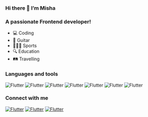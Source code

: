 ### Hi there 👋 I’m Misha


### A passionate Frontend developer!

- 💻 Coding 
- 🎸 Guitar
- 🏄🏼‍♂️ Sports
- 🔍 Education
- 🛤 Travelling

### Languages and tools
![Flutter](https://img.shields.io/badge/-javascript-090909?style=for-the-badge&logo=javascript)
![Flutter](https://img.shields.io/badge/-typescript-090909?style=for-the-badge&logo=typescript)
![Flutter](https://img.shields.io/badge/-react-090909?style=for-the-badge&logo=react)
![Flutter](https://img.shields.io/badge/-next-090909?style=for-the-badge&logo=next)
![Flutter](https://img.shields.io/badge/-redux-090909?style=for-the-badge&logo=redux)
![Flutter](https://img.shields.io/badge/-Graphql-090909?style=for-the-badge&logo=graphql)
![Flutter](https://img.shields.io/badge/-mui-090909?style=for-the-badge&logo=mui)
### Connect with me

[![Flutter](https://img.shields.io/badge/-telegram-090909?style=for-the-badge&logo=Telegram)](https://t.me/MishanyaO)
[![Flutter](https://img.shields.io/badge/-gmail-090909?style=for-the-badge&logo=Gmail)](https://mikhail.olianenko@gmail.com)
[![Flutter](https://img.shields.io/badge/-whatsapp-090909?style=for-the-badge&logo=Whatsapp)](https://wa.me/79818554173)

